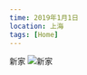 ```yaml
---
time: 2019年1月1日
location: 上海
tags: [Home]
---
```

新家
![新家](/shouji/assets/images/tweets/20190101_1.jpg)